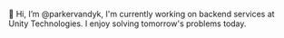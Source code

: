 👋 Hi, I’m @parkervandyk, I'm currently working on backend services at Unity Technologies. I enjoy solving tomorrow's problems today.
